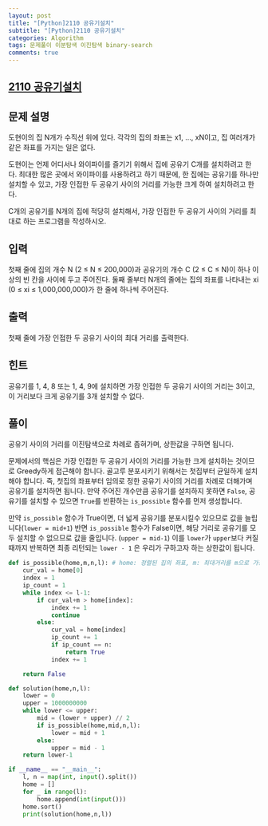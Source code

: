 ```yaml
---  
layout: post  
title: "[Python]2110 공유기설치"  
subtitle: "[Python]2110 공유기설치"  
categories: Algorithm
tags: 문제풀이 이분탐색 이진탐색 binary-search
comments: true  
---  
```


## [2110 공유기설치](https://www.acmicpc.net/problem/2110)

## 문제 설명

도현이의 집 N개가 수직선 위에 있다. 각각의 집의 좌표는 x1, ..., xN이고, 집 여러개가 같은 좌표를 가지는 일은 없다.

도현이는 언제 어디서나 와이파이를 즐기기 위해서 집에 공유기 C개를 설치하려고 한다. 최대한 많은 곳에서 와이파이를 사용하려고 하기 때문에, 한 집에는 공유기를 하나만 설치할 수 있고, 가장 인접한 두 공유기 사이의 거리를 가능한 크게 하여 설치하려고 한다.

C개의 공유기를 N개의 집에 적당히 설치해서, 가장 인접한 두 공유기 사이의 거리를 최대로 하는 프로그램을 작성하시오.

## 입력

첫째 줄에 집의 개수 N (2 ≤ N ≤ 200,000)과 공유기의 개수 C (2 ≤ C ≤ N)이 하나 이상의 빈 칸을 사이에 두고 주어진다. 둘째 줄부터 N개의 줄에는 집의 좌표를 나타내는 xi (0 ≤ xi ≤ 1,000,000,000)가 한 줄에 하나씩 주어진다.

## 출력

첫째 줄에 가장 인접한 두 공유기 사이의 최대 거리를 출력한다.

## 힌트

공유기를 1, 4, 8 또는 1, 4, 9에 설치하면 가장 인접한 두 공유기 사이의 거리는 3이고, 이 거리보다 크게 공유기를 3개 설치할 수 없다.

## 풀이

공유기 사이의 거리를 이진탐색으로 차례로 좁혀가며, 상한값을 구하면 됩니다. 

문제에서의 핵심은 가장 인접한 두 공유기 사이의 거리를 가능한 크게 설치하는 것이므로 Greedy하게 접근해야 합니다. 골고루 분포시키기 위해서는 첫집부터 균일하게 설치해야 합니다. 즉, 첫집의 좌표부터 임의로 정한 공유기 사이의 거리를 차례로 더해가며 공유기를 설치하면 됩니다. 만약 주어진 개수만큼 공유기를 설치하지 못하면 `False`, 공유기를 설치할 수 있으면 `True`를 반환하는 `is_possible` 함수를 먼저 생성합니다. 

만약 `is_possible` 함수가 True이면, 더 넓게 공유기를 분포시킬수 있으므로 값을 늘립니다(`lower = mid+1`)
반면 `is_possible` 함수가 False이면, 해당 거리로 공유기를 모두 설치할 수 없으므로 값을 줄입니다. (`upper = mid-1`)
이를 `lower`가 `upper`보다 커질때까지 반복하면 최종 리턴되는 `lower - 1` 은 우리가 구하고자 하는 상한값이 됩니다. 


```python
def is_possible(home,m,n,l): # home: 정렬된 집의 좌표, m: 최대거리를 m으로 가정, n: 설치해야할 공유기의 개수, l: 집의 개수
    cur_val = home[0]
    index = 1
    ip_count = 1
    while index <= l-1:
        if cur_val+m > home[index]:
            index += 1
            continue
        else:
            cur_val = home[index]
            ip_count += 1
            if ip_count == n:
                return True
            index += 1

    return False

def solution(home,n,l):
    lower = 0
    upper = 1000000000
    while lower <= upper:
        mid = (lower + upper) // 2
        if is_possible(home,mid,n,l): 
            lower = mid + 1
        else:
            upper = mid - 1
    return lower-1

if __name__ == "__main__":
    l, n = map(int, input().split())
    home = []
    for _ in range(l):
        home.append(int(input()))
    home.sort()
    print(solution(home,n,l))
```